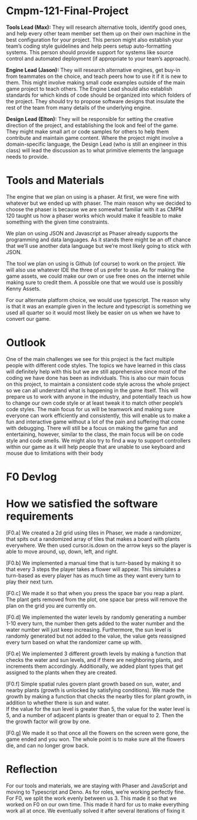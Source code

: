 # Cmpm-121-Final-Project

**Tools Lead (Max):** They will research alternative tools, identify good ones,
and help every other team member set them up on their own machine in the best
configuration for your project. This person might also establish your team’s
coding style guidelines and help peers setup auto-formatting systems. This
person should provide support for systems like source control and automated
deployment (if appropriate to your team’s approach).

**Engine Lead (Jason):** They will research alternative engines, get buy-in from
teammates on the choice, and teach peers how to use it if it is new to them.
This might involve making small code examples outside of the main game project
to teach others. The Engine Lead should also establish standards for which kinds
of code should be organized into which folders of the project. They should try
to propose software designs that insulate the rest of the team from many details
of the underlying engine.

**Design Lead (Elton):** They will be responsible for setting the creative
direction of the project, and establishing the look and feel of the game. They
might make small art or code samples for others to help them contribute and
maintain game content. Where the project might involve a domain-specific
language, the Design Lead (who is still an engineer in this class) will lead the
discussion as to what primitive elements the language needs to provide.

# Tools and Materials

The engine that we plan on using is a phaser. At first, we were fine with
whatever but we ended up with phaser. The main reason why we decided to choose
the phaser is because we are somewhat familiar with it as CMPM 120 taught us how
a phaser works which would make it feasible to make something with the given
time constraints.

We plan on using JSON and Javascript as Phaser already supports the programming
and data languages. As it stands there might be an off chance that we’ll use
another data language but we’re most likely going to stick with JSON.

The tool we plan on using is Github (of course) to work on the project. We will
also use whatever IDE the three of us prefer to use. As for making the game
assets, we could make our own or use free ones on the internet while making sure
to credit them. A possible one that we would use is possibly Kenny Assets.

For our alternate platform choice, we would use typescript. The reason why is
that it was an example given in the lecture and typescript is something we used
all quarter so it would most likely be easier on us when we have to convert our
game.

# Outlook

One of the main challenges we see for this project is the fact multiple people
with different code styles. The topics we have learned in this class will
definitely help with this but we are still apprehensive since most of the coding
we have done has been as individuals. This is also our main focus on this
project, to maintain a consistent code style across the whole project so we can
all understand what is happening in the game itself. This will prepare us to
work with anyone in the industry, and potentially teach us how to change our own
code style or at least tweak it to match other people’s code styles. The main
focus for us will be teamwork and making sure everyone can work efficiently and
consistently, this will enable us to make a fun and interactive game without a
lot of the pain and suffering that come with debugging. There will still be a
focus on making the game fun and entertaining, however, similar to the class,
the main focus will be on code style and code smells. We might also try to find
a way to support controllers within our game as it will help people that are
unable to use keyboard and mouse due to limitations with their body

# F0 Devlog

# How we satisfied the software requirements

[F0.a]
We created a 2d grid using tiles in Phaser, we made a randomizer, that spits out a randomized array of tiles that makes a board with plants everywhere. 
We then used cursor.is.down on the arrow keys so the player is able to move around, up, down, left, and right.


[F0.b] 
We implemented a manual time that is turn-based by making it so that every 3 steps the player takes a flower will appear. 
This simulates a turn-based as every player has as much time as they want every turn to play their next turn.


[F0.c] 
We made it so that when you press the space bar you reap a plant. 
The plant gets removed from the plot, one space bar press will remove the plan on the grid you are currently on.


[F0.d] 
We implemented the water levels by randomly generating a number 1-10 every turn, the number then gets added to the water number and the water number will just keep increasing. 
Furthermore, the sun level is randomly generated but not added to the value, the value gets reassigned every turn based on what the randomizer came up with.  


[F0.e] 
We implemented 3 different growth levels by making a function that checks the water and sun levels, and if there are neighboring plants, and increments them accordingly. 
Additionally, we added plant types that get assigned to the plants when they are created. 


[F0.f] Simple spatial rules govern plant growth based on sun, water, and nearby plants (growth is unlocked by satisfying conditions).
We made the growth by making a function that checks the nearby tiles for plant growth, in addition to whether there is sun and water.  
If the value for the sun level is greater than 5, the value for the water level is 5, and a number of adjacent plants is greater than or equal to 2. Then the the growth factor will grow by one. 


[F0.g] 
We made it so that once all the flowers on the screen were gone, the game ended and you won. 
The whole point is to make sure all the flowers die, and can no longer grow back.


# Reflection
For our tools and materials, we are staying with Phaser and JavaScript and moving to Typescript and Deno. As for roles, we’re working perfectly fine. 
For F0, we split the work evenly between us 3. This made it so that we worked on F0 on our own time. This made it hard for us to make everything work all at once. 
We eventually solved it after several iterations of fixing it
